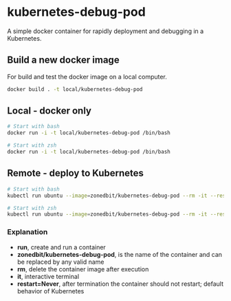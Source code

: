 # kubernetes-debug-pod

A simple docker container for rapidly deployment and debugging in a Kubernetes.

## Build a new docker image

For build and test the docker image on a local computer.

``` bash
docker build . -t local/kubernetes-debug-pod
```

## Local - docker only

``` bash
# Start with bash
docker run -i -t local/kubernetes-debug-pod /bin/bash

# Start with zsh
docker run -i -t local/kubernetes-debug-pod /bin/bash
```

## Remote - deploy to Kubernetes

``` bash
# Start with bash
kubectl run ubuntu --image=zonedbit/kubernetes-debug-pod --rm -it --restart=Never /bin/bash

# Start with zsh
kubectl run ubuntu --image=zonedbit/kubernetes-debug-pod --rm -it --restart=Never /bin/zsh
```

### Explanation

* **run**, create and run a container
* **zonedbit/kubernetes-debug-pod**, is the name of the container and can be replaced by any valid name
* **rm**, delete the container image after execution
* **it**, interactive terminal
* **restart=Never**, after termination the container should not restart;
         default behavior of Kubernetes
